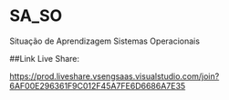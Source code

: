 # SA_SO

Situação de Aprendizagem Sistemas Operacionais

##Link Live Share:

https://prod.liveshare.vsengsaas.visualstudio.com/join?6AF00E296361F9C012F45A7FE6D6686A7E35
